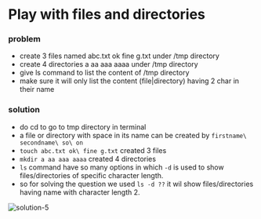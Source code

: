 # Play with files and directories
### problem
  - create 3 files named abc.txt ok fine g.txt under /tmp directory
  - create 4 directories a aa aaa aaaa under /tmp directory
  - give ls command to list the content of /tmp directory
  - make sure it will only list the content (file|directory)  having 2 char in their name
  
### solution
  - do cd to go to tmp directory in terminal
  - a file or directory with space in its name can be created by `firstname\ secondname\ so\ on`
  - `touch abc.txt ok\ fine g.txt` created 3 files
  - `mkdir a aa aaa aaaa` created 4 directories
  - `ls` command have so many options in which `-d` is used to show files/directories of specific character length. 
  - so for solving the question we used `ls -d ??` it wil show files/directories having name with character length 2.
  
  <img src="https://i.ibb.co/C08JSZN/solution-5.png" alt="solution-5" border="0">
